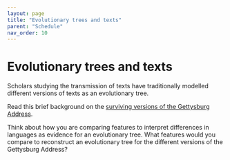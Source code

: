 ```yaml
---
layout: page
title: "Evolutionary trees and texts"
parent: "Schedule"
nav_order: 10
---
```



# Evolutionary trees and texts

Scholars studying the transmission of texts have traditionally modelled different versions of texts as an evolutionary tree.

Read this brief background on the [surviving versions of the Gettysburg Address](https://constitutioncenter.org/blog/read-six-different-versions-of-the-gettysburg-addres).

Think about how you are comparing features to interpret differences in languages as evidence for an evolutionary tree.  What features would you compare to reconstruct an evolutionary tree for the different versions of the Gettysburg Address?
